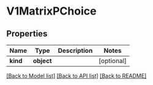 # V1MatrixPChoice

## Properties
Name | Type | Description | Notes
------------ | ------------- | ------------- | -------------
**kind** | **object** |  | [optional] 

[[Back to Model list]](../README.md#documentation-for-models) [[Back to API list]](../README.md#documentation-for-api-endpoints) [[Back to README]](../README.md)


